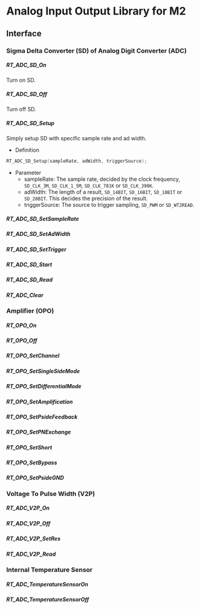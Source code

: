 # Analog Input Output Library for M2

## Interface

### Sigma Delta Converter (SD) of Analog Digit Converter (ADC)

##### RT_ADC_SD_On

Turn on SD.

##### RT_ADC_SD_Off

Turn off SD.

##### RT_ADC_SD_Setup

Simply setup SD with specific sample rate and ad width.

- Definition

```C
RT_ADC_SD_Setup(sampleRate, adWidth, triggerSource);
```

- Parameter
    - sampleRate: The sample rate, decided by the clock frequency, `SD_CLK_3M`, `SD_CLK_1_5M`, `SD_CLK_781K` or `SD_CLK_390K`.
    - adWidth: The length of a result, `SD_14BIT`, `SD_16BIT`, `SD_18BIT` or `SD_20BIT`. This decides the precision of the result.
    - triggerSource: The source to trigger sampling, `SD_PWM` or `SD_WT2READ`.

##### RT_ADC_SD_SetSampleRate
##### RT_ADC_SD_SetAdWidth
##### RT_ADC_SD_SetTrigger
##### RT_ADC_SD_Start
##### RT_ADC_SD_Read
##### RT_ADC_Clear

### Amplifier (OPO)

##### RT_OPO_On
##### RT_OPO_Off
##### RT_OPO_SetChannel
##### RT_OPO_SetSingleSideMode
##### RT_OPO_SetDifferentialMode
##### RT_OPO_SetAmplification
##### RT_OPO_SetPsideFeedback
##### RT_OPO_SetPNExchange
##### RT_OPO_SetShort
##### RT_OPO_SetBypass
##### RT_OPO_SetPsideGND


### Voltage To Pulse Width (V2P)

##### RT_ADC_V2P_On
##### RT_ADC_V2P_Off
##### RT_ADC_V2P_SetRes
##### RT_ADC_V2P_Read

### Internal Temperature Sensor

##### RT_ADC_TemperatureSensorOn
##### RT_ADC_TemperatureSensorOff
